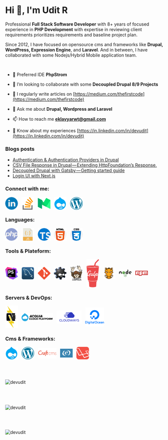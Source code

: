 <h1 align="left">Hi 👋, I'm Udit R</h1>
<p align="left">Professional <strong>Full Stack Software Developer</strong> with 8+ years of focused experience in <strong>PHP Development</strong> with expertise in reviewing client requirements prioritizes requirements and baseline project plan.</p>
<p align="left">Since 2012, I have focused on opensource cms and frameworks like <strong>Drupal, WordPress, Expression Engine</strong>, and <strong>Laravel</strong>. And in between, I have collaborated with some Nodejs/Hybrid Mobile application team.</p>
<br/>

- 🔭 Preferred IDE **PhpStrom**

- 👯 I’m looking to collaborate with some **Decoupled Drupal 8/9 Projects**

- 📝 I regularly write articles on [https://medium.com/thefirstcode](https://medium.com/thefirstcode)

- 💬 Ask me about **Drupal, Wordpress and Laravel**

- 📫 How to reach me **eklavyarwt@gmail.com**

- 📄 Know about my experiences [https://in.linkedin.com/in/devudit](https://in.linkedin.com/in/devudit)

### Blogs posts
<!-- BLOG-POST-LIST:START -->
- [Authentication &amp; Authentication Providers in Drupal](https://medium.com/thefirstcode/authentication-authentication-providers-in-drupal-66138c66bc0b?source=rss-af599a8fb8ec------2)
- [CSV File Response in Drupal — Extending HttpFoundation’s Response.](https://medium.com/thefirstcode/csv-file-response-in-drupal-extending-httpfoundations-response-6540b3cfe018?source=rss-af599a8fb8ec------2)
- [Decoupled Drupal with Gatsby — Getting started guide](https://medium.com/thefirstcode/decoupled-drupal-with-gatsby-getting-started-guide-e5b60013124d?source=rss-af599a8fb8ec------2)
- [Login UI with Next.js](https://medium.com/thefirstcode/login-ui-with-next-js-d62413e7ede3?source=rss-af599a8fb8ec------2)
<!-- BLOG-POST-LIST:END -->           

<h3 align="left">Connect with me:</h3>
<p align="left">
<a href="https://linkedin.com/in/devudit" target="blank"><img align="center" src="https://raw.githubusercontent.com/devudit/devudit/main/assets/social/linkedin.png" alt="devudit" width="40" /></a>&nbsp;&nbsp;
<a href="https://stackoverflow.com/users/3090761" target="blank"><img align="center" src="https://raw.githubusercontent.com/devudit/devudit/main/assets/social/stack-overflow.png" alt="3090761" width="40" /></a>&nbsp;&nbsp;
<a href="https://medium.com/@uditrawat" target="blank"><img align="center" src="https://raw.githubusercontent.com/devudit/devudit/main/assets/social/medium.png" alt="@uditrawat" width="40" /></a>&nbsp;&nbsp;
<a href="https://www.drupal.org/u/uditrawat" target="blank"><img align="center" src="https://raw.githubusercontent.com/devudit/devudit/main/assets/social/drupal.png" alt="uditrawat" width="40" /></a>&nbsp;&nbsp;
<a href="https://profiles.wordpress.org/udit-rawat/" target="blank"><img align="center" src="https://raw.githubusercontent.com/devudit/devudit/main/assets/social/wordpress.png" alt="udit-rawat" width="40" /></a>
</p>

<h3 align="left">Languages:</h3>
<p align="left"><img align="center" src="https://raw.githubusercontent.com/devudit/devudit/main/assets/langs/php.png" alt="php" width="40" />&nbsp;&nbsp;
<img align="center" src="https://raw.githubusercontent.com/devudit/devudit/main/assets/langs/javascript.png" alt="javascript" width="40" />&nbsp;&nbsp;
<img align="center" src="https://raw.githubusercontent.com/devudit/devudit/main/assets/langs/typescript.png" alt="typescript" width="40" />&nbsp;&nbsp;
<img align="center" src="https://raw.githubusercontent.com/devudit/devudit/main/assets/langs/html-5.png" alt="html-5" width="40" />&nbsp;&nbsp;
<img align="center" src="https://raw.githubusercontent.com/devudit/devudit/main/assets/langs/css.png" alt="css" width="40" /></p>


<h3 align="left">Tools & Plateform:</h3>
<p align="left"><img align="center" src="https://raw.githubusercontent.com/devudit/devudit/main/assets/tools/phpstrom.jpeg" alt="phpstrom" width="40" />&nbsp;&nbsp;
<img align="center" src="https://raw.githubusercontent.com/devudit/devudit/main/assets/tools/workbench.jpeg" alt="workbench" width="40" />&nbsp;&nbsp;
<img align="center" src="https://raw.githubusercontent.com/devudit/devudit/main/assets/tools/git.png" alt="git" width="40" />&nbsp;&nbsp;
<img align="center" src="https://raw.githubusercontent.com/devudit/devudit/main/assets/tools/drush.png" alt="drush" width="40" />&nbsp;&nbsp;
<img align="center" src="https://raw.githubusercontent.com/devudit/devudit/main/assets/tools/composer.png" alt="composer" width="40" />&nbsp;&nbsp;
<img align="center" src="https://raw.githubusercontent.com/devudit/devudit/main/assets/tools/gulp.png" alt="gulp" width="40" />&nbsp;&nbsp;
<img align="center" src="https://raw.githubusercontent.com/devudit/devudit/main/assets/tools/grunt.svg" alt="grunt" width="40" />&nbsp;&nbsp;
<img align="center" src="https://raw.githubusercontent.com/devudit/devudit/main/assets/tools/nodejs.png" alt="nodejs" width="40" />&nbsp;&nbsp;
<img align="center" src="https://raw.githubusercontent.com/devudit/devudit/main/assets/tools/npm.png" alt="npm" width="40" /></p>

<h3 align="left">Servers & DevOps:</h3>
<p align="left">
<img align="center" src="https://raw.githubusercontent.com/devudit/devudit/main/assets/servers/pantheon.svg" alt="pantheon" width="40" />&nbsp;&nbsp;
<img align="center" src="https://raw.githubusercontent.com/devudit/devudit/main/assets/servers/cloud-platform.svg" alt="Acquia" width="100" />&nbsp;&nbsp;
<img align="center" src="https://raw.githubusercontent.com/devudit/devudit/main/assets/servers/cloudways.png" alt="cloudways" width="80" />&nbsp;&nbsp;
<img align="center" src="https://raw.githubusercontent.com/devudit/devudit/main/assets/servers/digital-ocean.png" alt="Digital Ocean" width="60" />
</p>

<h3 align="left">Cms & Frameworks:</h3>
<p align="left">
<img align="center" src="https://raw.githubusercontent.com/devudit/devudit/main/assets/cms/drupal.png" alt="Drupal 7/8/9" width="40" />&nbsp;&nbsp;
<img align="center" src="https://raw.githubusercontent.com/devudit/devudit/main/assets/cms/wordpress.png" alt="wordpress" width="40" />&nbsp;&nbsp;
<img align="center" src="https://raw.githubusercontent.com/devudit/devudit/main/assets/cms/craft-cms.png" alt="craft cms" width="60" />&nbsp;&nbsp;
<img align="center" src="https://raw.githubusercontent.com/devudit/devudit/main/assets/cms/expressionengine.png" alt="Expression Engine" width="40" />&nbsp;&nbsp;
<img align="center" src="https://raw.githubusercontent.com/devudit/devudit/main/assets/cms/laravel.png" alt="Laravel" width="40" />
</p>
<br/>
<br/>
<p><img align="center" src="https://github-readme-stats.vercel.app/api?username=devudit&show_icons=true&locale=en" alt="devudit" /></p>
<br/>
<br/>
<p><img align="center" src="https://github-readme-streak-stats.herokuapp.com/?user=devudit&" alt="devudit" /></p>
<br/>
<br/>
<p><img align="left" src="https://github-readme-stats.vercel.app/api/top-langs?username=devudit&show_icons=true&locale=en&layout=compact" alt="devudit" /></p>
<br/>
<br/>